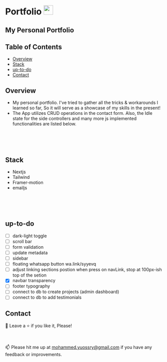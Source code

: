# <a>Portfolio <img src="https://media.giphy.com/media/Ie3U6gTmbY4KTQtOPJ/giphy.gif" width="30px" style="max-width: 100%;"></a>

## My Personal Portfolio

## Table of Contents

- [Overview](#overview)
- [Stack](#stack)
- [up-to-do](#up-to-do)
- [Contact](#contact)

## Overview

- My personal portfolio. I've tried to gather all the tricks & workarounds I learned so far, So it will serve as a showcase of my skills in the present!
- The App utilizes CRUD operations in the contact form. Also, the Idle state for the side controllers and many more js implemented functionalities are listed below.

<br>
<br>
<br>

## Stack

- Nextjs
- Tailwind
- Framer-motion
- emailjs

<br>
<br>
<br>

## up-to-do
- [ ] dark-light toggle
- [ ] scroll bar
- [ ] form validation
- [ ] update metadata
- [ ] sidebar
- [ ] floating whatsapp button wa.link/syyevq
- [ ] adjust linking sections postion when press on navLink, stop at 100px-ish top of the setion
- [x] navbar transparency
- [ ] footer typography
- [ ] connect to db to create projects (admin dashboard)
- [ ] connect to db to add testimonials

## Contact
🤩 Leave a :star:&nbsp;if you like it, Please!

<br>

📫 Please hit me up at mohammed.yuossry@gmail.com if you have any feedback or improvements.